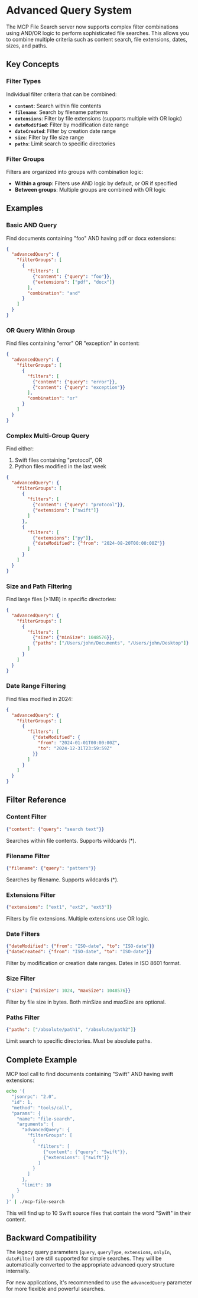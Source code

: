 # Advanced Query System

The MCP File Search server now supports complex filter combinations using AND/OR logic to perform sophisticated file searches. This allows you to combine multiple criteria such as content search, file extensions, dates, sizes, and paths.

## Key Concepts

### Filter Types
Individual filter criteria that can be combined:

- **`content`**: Search within file contents
- **`filename`**: Search by filename patterns  
- **`extensions`**: Filter by file extensions (supports multiple with OR logic)
- **`dateModified`**: Filter by modification date range
- **`dateCreated`**: Filter by creation date range
- **`size`**: Filter by file size range
- **`paths`**: Limit search to specific directories

### Filter Groups
Filters are organized into groups with combination logic:
- **Within a group**: Filters use AND logic by default, or OR if specified
- **Between groups**: Multiple groups are combined with OR logic

## Examples

### Basic AND Query
Find documents containing "foo" AND having pdf or docx extensions:

```json
{
  "advancedQuery": {
    "filterGroups": [
      {
        "filters": [
          {"content": {"query": "foo"}},
          {"extensions": ["pdf", "docx"]}
        ],
        "combination": "and"
      }
    ]
  }
}
```

### OR Query Within Group
Find files containing "error" OR "exception" in content:

```json
{
  "advancedQuery": {
    "filterGroups": [
      {
        "filters": [
          {"content": {"query": "error"}},
          {"content": {"query": "exception"}}
        ],
        "combination": "or"
      }
    ]
  }
}
```

### Complex Multi-Group Query
Find either:
1. Swift files containing "protocol", OR
2. Python files modified in the last week

```json
{
  "advancedQuery": {
    "filterGroups": [
      {
        "filters": [
          {"content": {"query": "protocol"}},
          {"extensions": ["swift"]}
        ]
      },
      {
        "filters": [
          {"extensions": ["py"]},
          {"dateModified": {"from": "2024-08-20T00:00:00Z"}}
        ]
      }
    ]
  }
}
```

### Size and Path Filtering
Find large files (>1MB) in specific directories:

```json
{
  "advancedQuery": {
    "filterGroups": [
      {
        "filters": [
          {"size": {"minSize": 1048576}},
          {"paths": ["/Users/john/Documents", "/Users/john/Desktop"]}
        ]
      }
    ]
  }
}
```

### Date Range Filtering
Find files modified in 2024:

```json
{
  "advancedQuery": {
    "filterGroups": [
      {
        "filters": [
          {"dateModified": {
            "from": "2024-01-01T00:00:00Z",
            "to": "2024-12-31T23:59:59Z"
          }}
        ]
      }
    ]
  }
}
```

## Filter Reference

### Content Filter
```json
{"content": {"query": "search text"}}
```
Searches within file contents. Supports wildcards (*).

### Filename Filter
```json
{"filename": {"query": "pattern"}}
```
Searches by filename. Supports wildcards (*).

### Extensions Filter
```json
{"extensions": ["ext1", "ext2", "ext3"]}
```
Filters by file extensions. Multiple extensions use OR logic.

### Date Filters
```json
{"dateModified": {"from": "ISO-date", "to": "ISO-date"}}
{"dateCreated": {"from": "ISO-date", "to": "ISO-date"}}
```
Filter by modification or creation date ranges. Dates in ISO 8601 format.

### Size Filter
```json
{"size": {"minSize": 1024, "maxSize": 1048576}}
```
Filter by file size in bytes. Both minSize and maxSize are optional.

### Paths Filter
```json
{"paths": ["/absolute/path1", "/absolute/path2"]}
```
Limit search to specific directories. Must be absolute paths.

## Complete Example

MCP tool call to find documents containing "Swift" AND having swift extensions:

```bash
echo '{
  "jsonrpc": "2.0",
  "id": 1,
  "method": "tools/call",
  "params": {
    "name": "file-search",
    "arguments": {
      "advancedQuery": {
        "filterGroups": [
          {
            "filters": [
              {"content": {"query": "Swift"}},
              {"extensions": ["swift"]}
            ]
          }
        ]
      },
      "limit": 10
    }
  }
}' | ./mcp-file-search
```

This will find up to 10 Swift source files that contain the word "Swift" in their content.

## Backward Compatibility

The legacy query parameters (`query`, `queryType`, `extensions`, `onlyIn`, `dateFilter`) are still supported for simple searches. They will be automatically converted to the appropriate advanced query structure internally.

For new applications, it's recommended to use the `advancedQuery` parameter for more flexible and powerful searches.